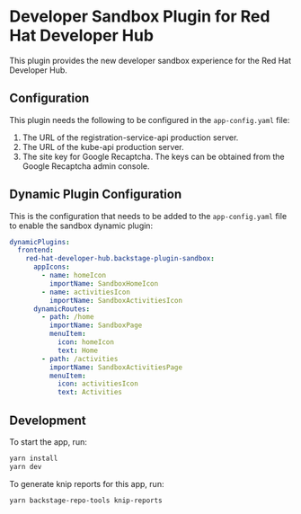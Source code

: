 # Developer Sandbox Plugin for Red Hat Developer Hub

This plugin provides the new developer sandbox experience for the Red Hat Developer Hub.

## Configuration

This plugin needs the following to be configured in the `app-config.yaml` file:

1. The URL of the registration-service-api production server.
2. The URL of the kube-api production server.
3. The site key for Google Recaptcha. The keys can be obtained from the Google Recaptcha admin console.

## Dynamic Plugin Configuration

This is the configuration that needs to be added to the `app-config.yaml` file to enable the sandbox dynamic plugin:

```yaml
dynamicPlugins:
  frontend:
    red-hat-developer-hub.backstage-plugin-sandbox:
      appIcons:
        - name: homeIcon
          importName: SandboxHomeIcon
        - name: activitiesIcon
          importName: SandboxActivitiesIcon
      dynamicRoutes:
        - path: /home
          importName: SandboxPage
          menuItem:
            icon: homeIcon
            text: Home
        - path: /activities
          importName: SandboxActivitiesPage
          menuItem:
            icon: activitiesIcon
            text: Activities
```

## Development

To start the app, run:

```sh
yarn install
yarn dev
```

To generate knip reports for this app, run:

```sh
yarn backstage-repo-tools knip-reports
```
